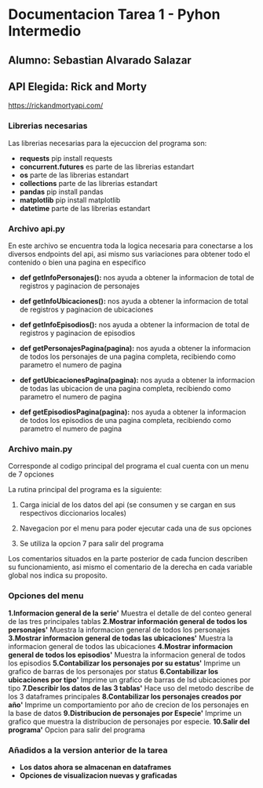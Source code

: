 # Documentacion Tarea 1 - Pyhon Intermedio

## Alumno: Sebastian Alvarado Salazar
 
## API Elegida: Rick and Morty 
https://rickandmortyapi.com/

### Librerias necesarias

Las librerias necesarias para la ejecuccion del programa son:

- **requests** pip install requests
- **concurrent.futures** es parte de las librerias estandart
- **os** parte de las librerias estandart
- **collections** parte de las librerias estandart
- **pandas** pip install pandas
- **matplotlib** pip install matplotlib
- **datetime** parte de las librerias estandart

### Archivo api.py

En este archivo se encuentra toda la logica necesaria para conectarse a los diversos endpoints del api, asi mismo sus variaciones para obtener todo el contenido o bien una pagina en especifico

- **def getInfoPersonajes():** nos ayuda a obtener la informacion de total de registros y paginacion de personajes

- **def getInfoUbicaciones():** nos ayuda a obtener la informacion de total de registros y paginacion de ubicaciones
     
- **def getInfoEpisodios():** nos ayuda a obtener la informacion de total de registros y paginacion de episodios

- **def getPersonajesPagina(pagina):** nos ayuda a obtener la informacion de todos los personajes de una pagina completa, recibiendo como parametro el numero de pagina
     
- **def getUbicacionesPagina(pagina):** nos ayuda a obtener la informacion de todas las ubicacion de una pagina completa, recibiendo como parametro el numero de pagina
     
- **def getEpisodiosPagina(pagina):** nos ayuda a obtener la informacion de todos los episodios de una pagina completa, recibiendo como parametro el numero de pagina


### Archivo main.py

Corresponde al codigo principal del programa el cual cuenta con un menu de 7 opciones

La rutina principal del programa es la siguiente:

1. Carga inicial de los datos del api (se consumen y se cargan en sus respectivos diccionarios locales)

2. Navegacion por el menu para poder ejecutar cada una de sus opciones

3. Se utiliza la opcion 7 para salir del programa

Los comentarios situados en la parte posterior de cada funcion describen su funcionamiento, asi mismo el comentario de la derecha en cada variable global nos indica su proposito.

### Opciones del menu

**1.Informacion general de la serie'**
Muestra el detalle de del conteo general de las tres principales tablas
**2.Mostrar información general de todos los personajes'**
Muestra la informacion general de todos los personajes
**3.Mostrar informacion general de todas las ubicaciones'**
Muestra la informacion general de todos las ubicaciones
**4.Mostrar informacion general de todos los episodios'**
Muestra la informacion general de todos los episodios
**5.Contabilizar los personajes por su estatus'**
Imprime un grafico de barras de los personajes por status
**6.Contabilizar los ubicaciones por tipo'**
Imprime un grafico de barras de lsd ubicaciones por tipo
**7.Describir los datos de las 3 tablas'**
Hace uso del metodo describe de los 3 dataframes principales
**8.Contabilizar los personajes creados por año'**
Imprime un comportamiento por año de crecion de los personajes en la base de datos
**9.Distribucion de personajes por Especie'**
Imprime un grafico que muestra la distribucion de personajes por especie.
**10.Salir del programa'**
Opcion para salir del programa 

### Añadidos a la version anterior de la tarea

- **Los datos ahora se almacenan en dataframes**
- **Opciones de visualizacion nuevas y graficadas**